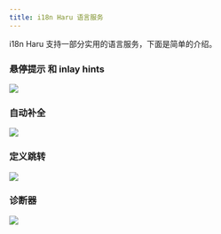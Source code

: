 ```yaml
---
title: i18n Haru 语言服务
---
```


i18n Haru 支持一部分实用的语言服务，下面是简单的介绍。

### 悬停提示 和 inlay hints

![](https://pic2.zhimg.com/v2-237209c8beaa3e596d33c063fc00d3e7_r.jpg)

### 自动补全

![](https://pic1.zhimg.com/v2-45fbb658d6010b1d959778ca596ae972_r.jpg)

### 定义跳转

![](https://pic1.zhimg.com/v2-612537655266fc4b769c7129cf173f02_r.jpg)

### 诊断器

![](https://pica.zhimg.com/v2-258d1d5080256e7f818cb108461070de_r.jpg)
